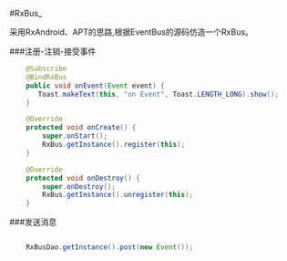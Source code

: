 #RxBus_

采用RxAndroid、APT的思路,根据EventBus的源码仿造一个RxBus。


###注册-注销-接受事件
```java
    @Subscribe
    @BindRxBus
    public void onEvent(Event event) {
       Toast.makeText(this, "on Event", Toast.LENGTH_LONG).show();
    }

    @Override
    protected void onCreate() {
        super.onStart();
        RxBus.getInstance().register(this);
    }

    @Override
    protected void onDestroy() {
        super.onDestroy();
        RxBus.getInstance().unregister(this);
    }
```

###发送消息
```java

    RxBusDao.getInstance().post(new Event());

```








